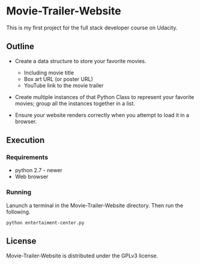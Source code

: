 # Movie-Trailer-Website
This is my first project for the full stack developer course on Udacity.

## Outline
* Create a data structure to store your favorite movies.
	* Including movie title
	*  Box art URL (or poster URL)
	*  YouTube link to the movie trailer
* Create multiple instances of that Python Class to represent your favorite movies; group all the instances together in a list.

* Ensure your website renders correctly when you attempt to load it in a browser.

## Execution

### Requirements
* python 2.7 - newer
* Web browser
###  Running
Lanunch a terminal in the Movie-Trailer-Website directory. Then run the following.
~~~
python entertaiment-center.py
~~~

## License
Movie-Trailer-Website is distributed under the GPLv3 license.
